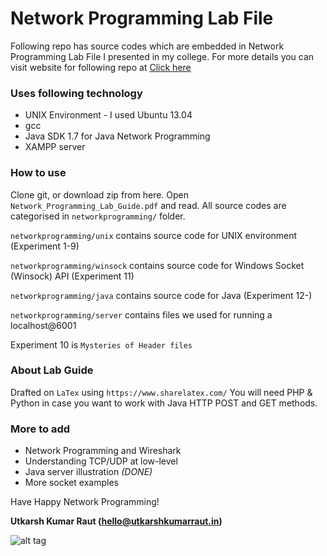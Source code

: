 # Network Programming Lab File

Following repo has source codes which are embedded in Network Programming Lab File I presented in my college.
For more details you can visit website for following repo at <a target="_blank" href="http://karshe.github.io/networkprogramming/">Click here</a> 


### Uses following technology 
* UNIX Environment - I used Ubuntu 13.04
* gcc
* Java SDK 1.7 for Java Network Programming 
* XAMPP server

### How to use

Clone git, or download zip from here. Open ``Network_Programming_Lab_Guide.pdf`` and read. All source codes are categorised in ```networkprogramming/``` folder.

`networkprogramming/unix` contains source code for UNIX environment (Experiment 1-9)

`networkprogramming/winsock` contains source code for Windows Socket  (Winsock) API (Experiment 11)

`networkprogramming/java` contains source code for Java (Experiment 12-)

`networkprogramming/server` contains files we used for running a localhost@6001

Experiment 10 is ``Mysteries of Header files``

### About Lab Guide

Drafted on ``LaTex`` using ``https://www.sharelatex.com/``
You will need PHP & Python in case you want to work with Java HTTP POST and GET methods.

### More to add

 - Network Programming and Wireshark
 - Understanding TCP/UDP at low-level
 - Java server illustration *(DONE)*
 - More socket examples

Have Happy Network Programming! 

**Utkarsh Kumar Raut (hello@utkarshkumarraut.in)**

![alt tag](https://raw.github.com/username/projectname/branch/path/to/img.png)    
